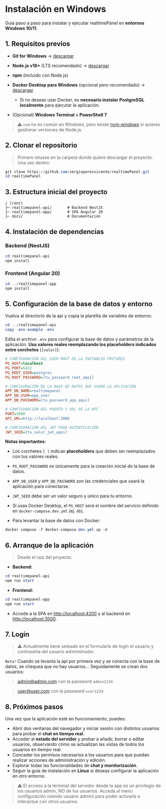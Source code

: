 # Instalación en Windows

Guía paso a paso para instalar y ejecutar realtimePanel en **entornos Windows 10/11**.



## 1. Requisitos previos

* **Git for Windows** → [descargar](https://git-scm.com/download/win)
* **Node.js v18+** (LTS recomendado) → [descargar](https://nodejs.org/en/download)
* **npm** (incluido con Node.js)
* **Docker Desktop para Windows** (opcional pero recomendado) → [descargar](https://www.docker.com/products/docker-desktop/)

  * Si no deseas usar Docker, es **necesario instalar PostgreSQL localmente** para ejecutar la aplicación.
* (Opcional) **Windows Terminal** o **PowerShell 7**

> ⚠️ `nvm` no es común en Windows, pero existe [nvm-windows](https://github.com/coreybutler/nvm-windows) si quieres gestionar versiones de Node.js.




## 2. Clonar el repositorio

>Primero situese en la carpeta donde quiere descargar el proyecto. Una vez dentro:

```powershell
git clone https://github.com/sergioperezvicente/realtimePanel.git
cd realtimePanel
```



## 3. Estructura inicial del proyecto

```
/ (root)
├─ realtimepanel-api/       # Backend NestJS
├─ realtimepanel-app/       # SPA Angular 20
├─ docs/                    # Documentación
```



## 4. Instalación de dependencias

### Backend (NestJS)

```powershell
cd realtimepanel-api
npm install
```

### Frontend (Angular 20)

```powershell
cd ../realtimepanel-app
npm install
```



## 5. Configuración de la base de datos y entorno

Vuelva al directorio de la api y copia la plantilla de variables de entorno:

```powershell
cd ../realtimepanel-api
copy .env.example .env
```

Edita el archivo `.env` para configurar la base de datos y parámetros de la aplicación. **Usa valores reales reemplazando los placeholders indicados entre corchetes** (`[valor]`):

```ini
# CONFIGURACIÓN DEL USER ROOT DE LA INSTANCIA POSTGRES 
PG_HOST=localhost
PG_PORT=5432
PG_ROOT_USER=postgres
PG_ROOT_PASSWORD=[tu_password_root_aqui]

# CONFIGURACIÓN DE LA BASE DE DATOS QUE USARÁ LA APLICACIÓN
APP_DB_NAME=realtimepanel
APP_DB_USER=app_user
APP_DB_PASSWORD=[tu_password_app_aqui]

# CONFIGURACIÓN DEL PUERTO Y URL DE LA API
PORT=3000
API_URL=http://localhost:3000

# CONFIGURACIÓN DEL JWT PARA AUTENTICACIÓN
JWT_SEED=[tu_valor_jwt_aqui]
```

**Notas importantes:**
- Los corchetes `[ ]` indican **placeholders** que deben ser reemplazados con tus valores reales.
- `PG_ROOT_PASSWORD` es únicamente para la creación inicial de la base de datos.
- `APP_DB_USER` y `APP_DB_PASSWORD` son las credenciales que usará la aplicación para conectarse.
- `JWT_SEED` debe ser un valor seguro y único para tu entorno.
- Si usas Docker Desktop, el `PG_HOST` será el nombre del servicio definido en `docker-compose.dev.yml` (ej. `db`).

- Para levantar la base de datos con Docker:

```powershell
docker compose -f docker-compose.dev.yml up -d
```




## 6. Arranque de la aplicación

>Desde el raiz del proyecto:

* **Backend:**

```powershell
cd realtimepanel-api
npm run start
```

* **Frontend:**

```powershell
cd realtimepanel-app
npm run start
```

* Accede a la SPA en [http://localhost:4200](http://localhost:4200) y al backend en [http://localhost:3000](http://localhost:3000).


## 7. Login

> ⚠️ Actualmente tiene seteado en el formulario de login el usuario y contraseña del usuario administrador.

`Nota!` Cuando se levanta la api por primera vez y se conecta con la base de datos, se chequea que no hay usuarios... Seguidamente se crean dos usuarios:

>admin@admin.com con la password `admin1234`

>user@user.com con la password `user1234`


## 8. Próximos pasos

Una vez que la aplicación esté en funcionamiento, puedes:

* Abrir dos ventanas del navegador y iniciar sesión con distintos usuarios para probar el **chat en tiempo real**.
* Acceder al **estado del servidor** y probar a añadir, borrar o editar usuarios, observando cómo se actualizan las vistas de todos los usuarios en tiempo real.
* Conceder los permisos necesarios a los usuarios para que puedan realizar acciones de administración y edición.
* Explorar todas las funcionalidades de **chat y monitorización**.
* Seguir la guía de instalación en **Linux** si deseas configurar la aplicación en otro entorno.


> ⚠️ El acceso a la terminal del servidor desde la app es un privilegio de los usuarios admin, NO de los usuarios. Acceda al menu configuración (siendo usuario admin) para poder activarla e interactue con otros usuarios.

